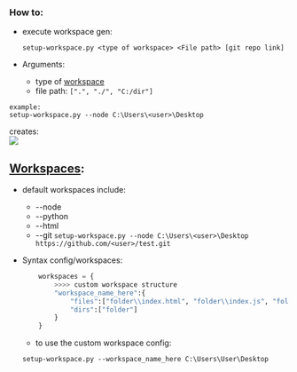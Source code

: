 ### How to:

-   execute workspace gen:

    `setup-workspace.py <type of workspace> <File path> [git repo link]`

-   Arguments:
    -   type of [workspace](https://github.com/xNaCly/setup-workspace/blob/master/src/workspaces.py)
    -   file path: `[".", "./", "C:/dir"]`

```
example:
setup-workspace.py --node C:\Users\<user>\Desktop
```

creates:
<br>
<kbd>
<img src=https://cdn.discordapp.com/attachments/638844015084568597/749205800035287070/unknown.png />
</kbd>

## [Workspaces](https://github.com/xNaCly/setup-workspace/blob/master/src/workspaces.py):

-   default workspaces include:

    -   --node
    -   --python
    -   --html
    -   --git `setup-workspace.py --node C:\Users\<user>\Desktop https://github.com/<user>/test.git`

-   Syntax config/workspaces:
    ```python
        workspaces = {
            >>>> custom workspace structure
            "workspace_name_here":{
                "files":["folder\\index.html", "folder\\index.js", "folder\\style.css"],
                "dirs":["folder"]
            }
        }
    ```
    -   to use the custom workspace config:
    ```
    setup-workspace.py --workspace_name_here C:\Users\User\Desktop
    ```
